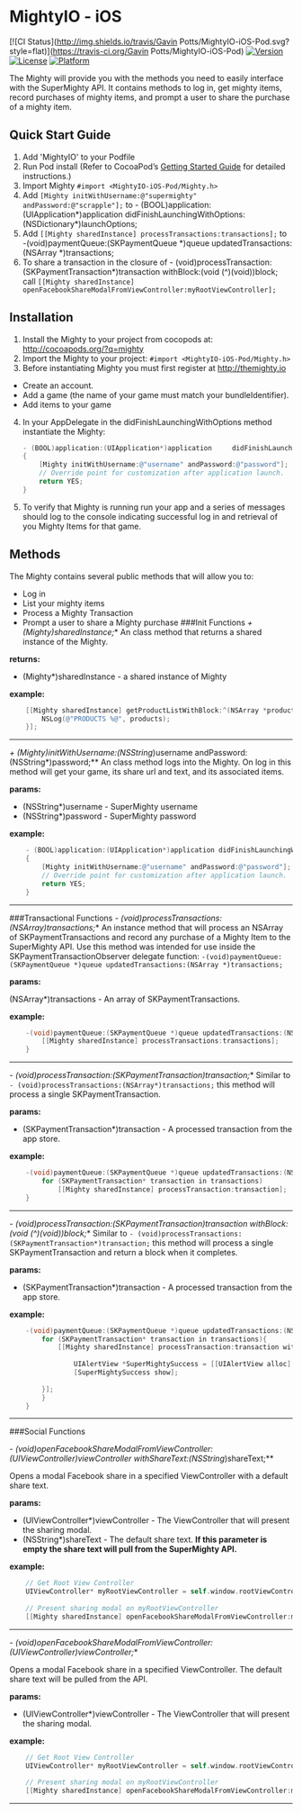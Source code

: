 MightyIO - iOS
=====================

[![CI Status](http://img.shields.io/travis/Gavin Potts/MightyIO-iOS-Pod.svg?style=flat)](https://travis-ci.org/Gavin Potts/MightyIO-iOS-Pod)
[![Version](https://img.shields.io/cocoapods/v/MightyIO-iOS-Pod.svg?style=flat)](http://cocoadocs.org/docsets/MightyIO-iOS-Pod)
[![License](https://img.shields.io/cocoapods/l/MightyIO-iOS-Pod.svg?style=flat)](http://cocoadocs.org/docsets/MightyIO-iOS-Pod)
[![Platform](https://img.shields.io/cocoapods/p/MightyIO-iOS-Pod.svg?style=flat)](http://cocoadocs.org/docsets/MightyIO-iOS-Pod)

The Mighty will provide you with the methods you need to easily interface with the SuperMighty API.  It contains methods to log in, get mighty items, record purchases of mighty items, and prompt a user to share the purchase of a mighty item.

## Quick Start Guide
1. Add 'MightyIO' to your Podfile
2. Run Pod install (Refer to CocoaPod’s [Getting Started Guide](http://cocoapods.org/#getstarted) for detailed instructions.)
3. Import Mighty ``#import <MightyIO-iOS-Pod/Mighty.h>``
4. Add ``[Mighty initWithUsername:@"supermighty" andPassword:@"scrapple"];`` to - (BOOL)application:(UIApplication*)application didFinishLaunchingWithOptions:(NSDictionary*)launchOptions;
5. Add ``[[Mighty sharedInstance] processTransactions:transactions];`` to -(void)paymentQueue:(SKPaymentQueue *)queue updatedTransactions:(NSArray *)transactions;
6. To share a transaction in the closure of - (void)processTransaction:(SKPaymentTransaction*)transaction withBlock:(void (^)(void))block; call ``[[Mighty sharedInstance] openFacebookShareModalFromViewController:myRootViewController];``


Installation
-----
1. Install the Mighty to your project from cocopods at: http://cocoapods.org/?q=mighty
2. Import the Mighty to your project: `#import <MightyIO-iOS-Pod/Mighty.h>`
3. Before instantiating Mighty you must first register at http://themighty.io
* Create an account.
* Add a game (the name of your game must match your bundleIdentifier).
* Add items to your game
4. In your AppDelegate in the didFinishLaunchingWithOptions method instantiate the Mighty:
    
    ```objective-c
    - (BOOL)application:(UIApplication*)application     didFinishLaunchingWithOptions:(NSDictionary*)launchOptions
    {
        [Mighty initWithUsername:@"username" andPassword:@"password"];
        // Override point for customization after application launch.
        return YES;
    }
    ```

5. To verify that Mighty is running run your app and a series of messages should log to the console indicating successful log in and retrieval of you Mighty Items for that game.

Methods
-----
The Mighty contains several public methods that will allow you to:

* Log in
* List your mighty items
* Process a Mighty Transaction
* Prompt a user to share a Mighty purchase
###Init Functions
**+ (Mighty*)sharedInstance;**
An class method that returns a shared instance of the Mighty.

**returns:**

* (Mighty*)sharedInstance - a shared instance of Mighty

**example:**
```objective-c 
    [[Mighty sharedInstance] getProductListWithBlock:^(NSArray *products, NSError *error) {
        NSLog(@"PRODUCTS %@", products);
    }];
```
---

**+ (Mighty*)initWithUsername:(NSString*)username andPassword:(NSString*)password;**
An class method logs into the Mighty. On log in this method will get your game, its share url and text, and its associated items. 

**params:**

* (NSString*)username - SuperMighty username
* (NSString*)password - SuperMighty password

**example:**
```objective-c
    - (BOOL)application:(UIApplication*)application didFinishLaunchingWithOptions:(NSDictionary*)launchOptions
    {
        [Mighty initWithUsername:@"username" andPassword:@"password"];
        // Override point for customization after application launch.
        return YES;
    }
```

---

###Transactional Functions
**- (void)processTransactions:(NSArray*)transactions;**
An instance method that will process an NSArray of SKPaymentTransactions and record any purchase of a Mighty Item to the SuperMighty API.  Use this method was intended for use inside the SKPaymentTransactionObserver delegate function: ``-(void)paymentQueue:(SKPaymentQueue *)queue updatedTransactions:(NSArray *)transactions;``

**params:**

(NSArray*)transactions - An array of SKPaymentTransactions.

**example:**
```objective-c
    -(void)paymentQueue:(SKPaymentQueue *)queue updatedTransactions:(NSArray *)transactions{
        [[Mighty sharedInstance] processTransactions:transactions];
    }
```

---

**- (void)processTransaction:(SKPaymentTransaction*)transaction;**
Similar to ``- (void)processTransactions:(NSArray*)transactions;`` this method will process a single SKPaymentTransaction.

**params:**

* (SKPaymentTransaction*)transaction - A processed transaction from the app store.

**example:**
```objective-c
    -(void)paymentQueue:(SKPaymentQueue *)queue updatedTransactions:(NSArray *)transactions{
        for (SKPaymentTransaction* transaction in transactions)
            [[Mighty sharedInstance] processTransaction:transaction];
    }
```

---

**- (void)processTransaction:(SKPaymentTransaction*)transaction withBlock:(void (^)(void))block;**
Similar to ``- (void)processTransactions:(SKPaymentTransaction*)transaction;`` this method will process a single SKPaymentTransaction and return a block when it completes.

**params:**

* (SKPaymentTransaction*)transaction - A processed transaction from the app store.

**example:**
```objective-c
    -(void)paymentQueue:(SKPaymentQueue *)queue updatedTransactions:(NSArray *)transactions{
        for (SKPaymentTransaction* transaction in transactions){
            [[Mighty sharedInstance] processTransaction:transaction withBlock:^{
            
                UIAlertView *SuperMightySuccess = [[UIAlertView alloc] initWithTitle:@"Success" message:@"Super Mighty Processed" delegate:self cancelButtonTitle:@"Cancel" otherButtonTitles: @"Share To Facebook", nil];
                [SuperMightySuccess show];
            
        }];
        }
    }
```

---

###Social Functions

**- (void)openFacebookShareModalFromViewController:(UIViewController*)viewController withShareText:(NSString*)shareText;**

Opens a modal Facebook share in a specified ViewController with a default share text.

**params:**

* (UIViewController*)viewController - The ViewController that will present the sharing modal.
* (NSString*)shareText - The default share text. **If this parameter is empty the share text will pull from the SuperMighty API.**

**example:**
```objective-c
    // Get Root View Controller
    UIViewController* myRootViewController = self.window.rootViewController;
    
    // Present sharing modal on myRootViewController
    [[Mighty sharedInstance] openFacebookShareModalFromViewController:myRootViewController withShareText:@"Share Text"];
```

---

**- (void)openFacebookShareModalFromViewController:(UIViewController*)viewController;**

Opens a modal Facebook share in a specified ViewController.  The default share text will be pulled from the API.

**params:**

* (UIViewController*)viewController - The ViewController that will present the sharing modal.


**example:**
```objective-c
    // Get Root View Controller
    UIViewController* myRootViewController = self.window.rootViewController;
    
    // Present sharing modal on myRootViewController
    [[Mighty sharedInstance] openFacebookShareModalFromViewController:myRootViewController withShareText:@"Share Text"];
```

---
